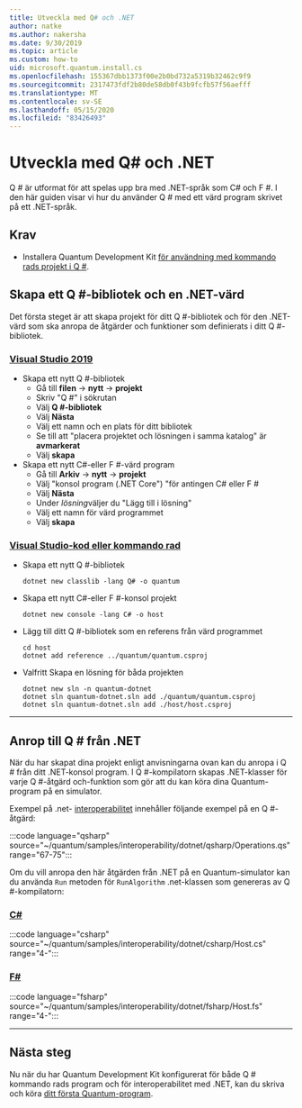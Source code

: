```yaml
---
title: Utveckla med Q# och .NET
author: natke
ms.author: nakersha
ms.date: 9/30/2019
ms.topic: article
ms.custom: how-to
uid: microsoft.quantum.install.cs
ms.openlocfilehash: 155367dbb1373f00e2b0bd732a5319b32462c9f9
ms.sourcegitcommit: 2317473fdf2b80de58db0f43b9fcfb57f56aefff
ms.translationtype: MT
ms.contentlocale: sv-SE
ms.lasthandoff: 05/15/2020
ms.locfileid: "83426493"
---
```

# <a name="develop-with-q-and-net"></a>Utveckla med Q# och .NET

Q # är utformat för att spelas upp bra med .NET-språk som C# och F #.
I den här guiden visar vi hur du använder Q # med ett värd program skrivet på ett .NET-språk.

## <a name="prerequisites"></a>Krav

- Installera Quantum Development Kit [för användning med kommando rads projekt i Q #](xref:microsoft.quantum.install.standalone).

## <a name="creating-a-q-library-and-a-net-host"></a>Skapa ett Q #-bibliotek och en .NET-värd

Det första steget är att skapa projekt för ditt Q #-bibliotek och för den .NET-värd som ska anropa de åtgärder och funktioner som definierats i ditt Q #-bibliotek.

### <a name="visual-studio-2019"></a>[Visual Studio 2019](#tab/tabid-vs2019)

- Skapa ett nytt Q #-bibliotek
  - Gå till **filen**  ->  **nytt**  ->  **projekt**
  - Skriv "Q #" i sökrutan
  - Välj **Q #-bibliotek**
  - Välj **Nästa**
  - Välj ett namn och en plats för ditt bibliotek
  - Se till att "placera projektet och lösningen i samma katalog" är **avmarkerat**
  - Välj **skapa**
- Skapa ett nytt C#-eller F #-värd program
  - Gå till **Arkiv** → **nytt** → **projekt**
  - Välj "konsol program (.NET Core") "för antingen C# eller F #
  - Välj **Nästa**
  - Under *lösning*väljer du "Lägg till i lösning"
  - Välj ett namn för värd programmet
  - Välj **skapa**

### <a name="visual-studio-code-or-command-line"></a>[Visual Studio-kod eller kommando rad](#tab/tabid-cmdline)

- Skapa ett nytt Q #-bibliotek

  ```dotnetcli
  dotnet new classlib -lang Q# -o quantum
  ```

- Skapa ett nytt C#-eller F #-konsol projekt

  ```dotnetcli
  dotnet new console -lang C# -o host  
  ```

- Lägg till ditt Q #-bibliotek som en referens från värd programmet

  ```dotnetcli
  cd host
  dotnet add reference ../quantum/quantum.csproj
  ```

- Valfritt Skapa en lösning för båda projekten

  ```dotnetcli
  dotnet new sln -n quantum-dotnet
  dotnet sln quantum-dotnet.sln add ./quantum/quantum.csproj
  dotnet sln quantum-dotnet.sln add ./host/host.csproj
  ```

***

## <a name="calling-into-q-from-net"></a>Anrop till Q # från .NET

När du har skapat dina projekt enligt anvisningarna ovan kan du anropa i Q # från ditt .NET-konsol program.
I Q #-kompilatorn skapas .NET-klasser för varje Q #-åtgärd och-funktion som gör att du kan köra dina Quantum-program på en simulator.

Exempel på .net- [interoperabilitet](https://github.com/microsoft/Quantum/tree/master/samples/interoperability/dotnet) innehåller följande exempel på en Q #-åtgärd:

:::code language="qsharp" source="~/quantum/samples/interoperability/dotnet/qsharp/Operations.qs" range="67-75":::

Om du vill anropa den här åtgärden från .NET på en Quantum-simulator kan du använda `Run` metoden för `RunAlgorithm` .net-klassen som genereras av Q #-kompilatorn:

### <a name="c"></a>[C#](#tab/tabid-csharp)

:::code language="csharp" source="~/quantum/samples/interoperability/dotnet/csharp/Host.cs" range="4-":::

### <a name="f"></a>[F#](#tab/tabid-fsharp)

:::code language="fsharp" source="~/quantum/samples/interoperability/dotnet/fsharp/Host.fs" range="4-":::

***
    
## <a name="next-steps"></a>Nästa steg

Nu när du har Quantum Development Kit konfigurerat för både Q # kommando rads program och för interoperabilitet med .NET, kan du skriva och köra [ditt första Quantum-program](xref:microsoft.quantum.quickstarts.qrng).
